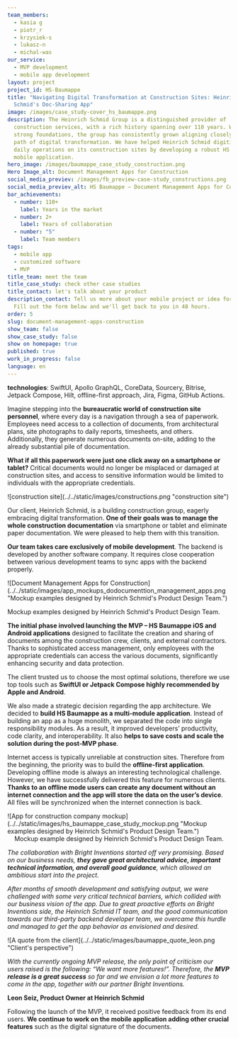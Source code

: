 ```yaml
---
team_members:
  - kasia g
  - piotr_r
  - krzysiek-s
  - lukasz-n
  - michal-was
our_service:
  - MVP development
  - mobile app development
layout: project
project_id: HS-Baumappe
title: "Navigating Digital Transformation at Construction Sites: Heinrich
  Schmid's Doc-Sharing App"
image: /images/case_study-cover_hs_baumappe.png
description: The Heinrich Schmid Group is a distinguished provider of
  construction services, with a rich history spanning over 110 years. With such
  strong foundations, the group has consistently grown aligning closely with the
  path of digital transformation. We have helped Heinrich Schmid digitize their
  daily operations on its construction sites by developing a robust HS Baumappe
  mobile application.
hero_image: /images/baumappe_case_study_construction.png
Hero Image_alt: Document Management Apps for Construction
social_media_previev: /images/fb_preview-case-study_constructions.png
social_media_previev_alt: HS Baumappe – Document Management Apps for Construction
bar_achievements:
  - number: 110+
    label: Years in the market
  - number: 2+
    label: Years of collaboration
  - number: "5"
    label: Team members
tags:
  - mobile app
  - customized software
  - MVP
title_team: meet the team
title_case_study: check other case studies
title_contact: let's talk about your product
description_contact: Tell us more about your mobile project or idea for an app.
  Fill out the form below and we'll get back to you in 48 hours.
order: 5
slug: document-management-apps-construction
show_team: false
show_case_study: false
show on homepage: true
published: true
work_in_progress: false
language: en
---
```

<TitleWithIcon sectionTitle="technologies" titleIcon="/images/skills.svg" titleIconAlt="technologies" />

<Gallery images='[{"src":"/images/swift.png","alt":"Swift"},{"src":"/images/kotlin.png","alt":"Kotlin"},{"src":"/images/new_logo_figma_stack.png","alt":"Figma"},{"src":"/images/github_stack_logo.png","alt":"Github"},{"src":"/images/jetpackcompose.svg","alt":"jetpack compose"}]' />

**technologies**: SwiftUI, Apollo GraphQL, CoreData, Sourcery, Bitrise, Jetpack Compose, Hilt, offline-first approach, Jira, Figma, GitHub Actions.

<TitleWithIcon sectionTitle="problem: site construction staff overloaded with paper documentation" titleIcon="/images/icon_title_about.svg" titleIconAlt="problem" />

Imagine stepping into the **bureaucratic world of construction site personnel**, where every day is a navigation through a sea of paperwork. Employees need access to a collection of documents, from architectural plans, site photographs to daily reports, timesheets, and others. Additionally, they generate numerous documents on-site, adding to the already substantial pile of documentation.

**What if all this paperwork were just one click away on a smartphone or tablet?** Critical documents would no longer be misplaced or damaged at construction sites, and access to sensitive information would be limited to individuals with the appropriate credentials.

<div className="image">![construction site](../../static/images/constructions.png "construction site")</div>

<TitleWithIcon sectionTitle="solution: digital document sharing with a mobile app" titleIcon="/images/gearwheel.svg" titleIconAlt="the solution" />

Our client, Heinrich Schmid, is a building construction group, eagerly embracing digital transformation. **One of their goals was to manage the whole construction documentation** via smartphone or tablet and eliminate paper documentation. We were pleased to help them with this transition.

**Our team takes care exclusively of mobile development**. The backend is developed by another software company. It requires close cooperation between various development teams to sync apps with the backend properly.

<div className="image">![Document Management Apps for Construction](../../static/images/app_mockups_dodocumenttion_management_apps.png "Mockup examples designed by Heinrich Schmid's Product Design Team.")</div>

Mockup examples designed by Heinrich Schmid's Product Design Team.  

**The initial phase involved launching the MVP – HS Baumappe iOS and Android applications** designed to facilitate the creation and sharing of documents among the construction crew, clients, and external contractors. Thanks to sophisticated access management, only employees with the appropriate credentials can access the various documents, significantly enhancing security and data protection.

The client trusted us to choose the most optimal solutions, therefore we use top tools such as **SwiftUI or Jetpack Compose highly recommended by Apple and Android**.

We also made a strategic decision regarding the app architecture. We decided to **build HS Baumappe as a multi-module application**. Instead of building an app as a huge monolith, we separated the code into single responsibility modules. As a result, it improved developers’ productivity, code clarity, and interoperability. It also **helps to save costs and scale the solution during the post-MVP phase**.

<TitleWithIcon sectionTitle="challenge: addressing internet connection shortages at construction sites" titleIcon="/images/two_flags.svg" titleIconAlt="challenge " />

Internet access is typically unreliable at construction sites. Therefore from the beginning, the priority was to build the **offline-first application**. Developing offline mode is always an interesting technological challenge. However, we have successfully delivered this feature for numerous clients. **Thanks to an offline mode users can create any document without an internet connection and the app will store the data on the user’s device**. All files will be synchronized when the internet connection is back.

<div className="image">![App for construction company mockup](../../static/images/hs_baumappe_case_study_mockup.png "Mockup examples designed by Heinrich Schmid's Product Design Team.")</div>

<center>Mockup example designed by Heinrich Schmid's Product Design Team.</center>

<TitleWithIcon sectionTitle="client’s perspective" titleIcon="/images/clients_perspective_icon.svg" titleIconAlt="client’s perspective" />

*The collaboration with Bright Inventions started off very promising. Based on our business needs, **they gave great architectural advice, important technical information, and overall good guidance**, which allowed an ambitious start into the project.*

*After months of smooth development and satisfying output, we were challenged with some very critical technical barriers, which collided with our business vision of the app. Due to great proactive efforts on Bright Inventions side, the Heinrich Schmid IT team, and the good communication towards our third-party backend developer team, we overcame this hurdle and managed to get the app behavior as envisioned and desired.* 

<div className="image">![A quote from the client](../../static/images/baumappe_quote_leon.png "Client's perspective")</div>

*With the currently ongoing MVP release, the only point of criticism our users raised is the following: “We want more features!”. Therefore, the **MVP release is a great success** so far and we envision a lot more features to come in the app, together with our partner Bright Inventions.*

**Leon Seiz, Product Owner at Heinrich Schmid**

<TitleWithIcon sectionTitle="the result of the partnership" titleIcon="/images/icon_result_svg.svg" titleIconAlt="result" />

Following the launch of the MVP, it received positive feedback from its end users. **We continue to work on the mobile application adding other crucial features** such as the digital signature of the documents.